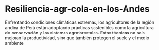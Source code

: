 # Resiliencia-agr-cola-en-los-Andes
Enfrentando condiciones climáticas extremas, los agricultores de la región andina de Perú están adoptando prácticas sostenibles como la agricultura de conservación y los sistemas agroforestales. Estas técnicas no solo mejoran la productividad, sino que también protegen el suelo y el medio ambiente
